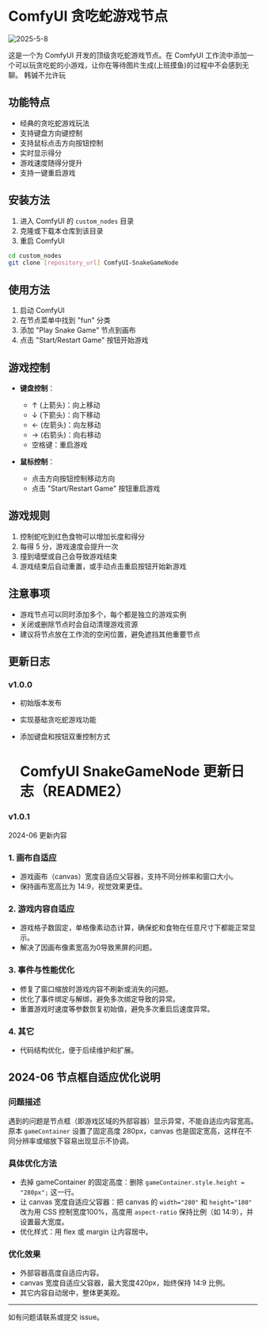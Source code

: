 # ComfyUI 贪吃蛇游戏节点
![2025-5-8](https://github.com/user-attachments/assets/b9df7e18-8330-48cf-8afd-6246acd66565)

这是一个为 ComfyUI 开发的顶级贪吃蛇游戏节点。在 ComfyUI 工作流中添加一个可以玩贪吃蛇的小游戏，让你在等待图片生成(上班摸鱼)的过程中不会感到无聊。
韩铖不允许玩

## 功能特点

- 经典的贪吃蛇游戏玩法
- 支持键盘方向键控制
- 支持鼠标点击方向按钮控制
- 实时显示得分
- 游戏速度随得分提升
- 支持一键重启游戏

## 安装方法

1. 进入 ComfyUI 的 `custom_nodes` 目录
2. 克隆或下载本仓库到该目录
3. 重启 ComfyUI

```bash
cd custom_nodes
git clone [repository_url] ComfyUI-SnakeGameNode
```

## 使用方法

1. 启动 ComfyUI
2. 在节点菜单中找到 "fun" 分类
3. 添加 "Play Snake Game" 节点到画布
4. 点击 "Start/Restart Game" 按钮开始游戏

## 游戏控制

- **键盘控制**：
  - ↑ (上箭头)：向上移动
  - ↓ (下箭头)：向下移动
  - ← (左箭头)：向左移动
  - → (右箭头)：向右移动
  - 空格键：重启游戏

- **鼠标控制**：
  - 点击方向按钮控制移动方向
  - 点击 "Start/Restart Game" 按钮重启游戏

## 游戏规则

1. 控制蛇吃到红色食物可以增加长度和得分
2. 每得 5 分，游戏速度会提升一次
3. 撞到墙壁或自己会导致游戏结束
4. 游戏结束后自动重置，或手动点击重启按钮开始新游戏

## 注意事项

- 游戏节点可以同时添加多个，每个都是独立的游戏实例
- 关闭或删除节点时会自动清理游戏资源
- 建议将节点放在工作流的空闲位置，避免遮挡其他重要节点



## 更新日志

### v1.0.0
- 初始版本发布
- 实现基础贪吃蛇游戏功能
- 添加键盘和按钮双重控制方式

  # ComfyUI SnakeGameNode 更新日志（README2）


### v1.0.1
2024-06 更新内容
### 1. 画布自适应
- 游戏画布（canvas）宽度自适应父容器，支持不同分辨率和窗口大小。
- 保持画布宽高比为 14:9，视觉效果更佳。

### 2. 游戏内容自适应
- 游戏格子数固定，单格像素动态计算，确保蛇和食物在任意尺寸下都能正常显示。
- 解决了因画布像素宽高为0导致黑屏的问题。

### 3. 事件与性能优化
- 修复了窗口缩放时游戏内容不刷新或消失的问题。
- 优化了事件绑定与解绑，避免多次绑定导致的异常。
- 重置游戏时速度等参数恢复初始值，避免多次重启后速度异常。

### 4. 其它
- 代码结构优化，便于后续维护和扩展。

## 2024-06 节点框自适应优化说明

### 问题描述
遇到的问题是节点框（即游戏区域的外部容器）显示异常，不能自适应内容宽高。
原本 `gameContainer` 设置了固定高度 280px，canvas 也是固定宽高，这样在不同分辨率或缩放下容易出现显示不协调。

### 具体优化方法
- 去掉 gameContainer 的固定高度：删除 `gameContainer.style.height = "280px";` 这一行。
- 让 canvas 宽度自适应父容器：把 canvas 的 `width="280"` 和 `height="180"` 改为用 CSS 控制宽度100%，高度用 `aspect-ratio` 保持比例（如 14:9），并设置最大宽度。
- 优化样式：用 flex 或 margin 让内容居中。


### 优化效果
- 外部容器高度自适应内容。
- canvas 宽度自适应父容器，最大宽度420px，始终保持 14:9 比例。
- 其它内容自动居中，整体更美观。


---
如有问题请联系或提交 issue。 
